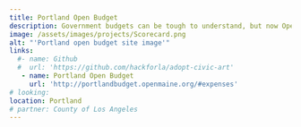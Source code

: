 ```yaml
---
title: Portland Open Budget
description: Government budgets can be tough to understand, but now OpenMaine.org is providing the next generation of accessibility in financial information that allows citizens to view, engage with, and discuss.
image: /assets/images/projects/Scorecard.png
alt: "'Portland open budget site image'"
links:
  #- name: Github
  #  url: 'https://github.com/hackforla/adopt-civic-art'
   - name: Portland Open Budget
     url: 'http://portlandbudget.openmaine.org/#expenses'
# looking:
location: Portland
# partner: County of Los Angeles
---
```

